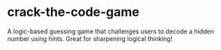 # crack-the-code-game
A logic-based guessing game that challenges users to decode a hidden number using hints. Great for sharpening logical thinking!
